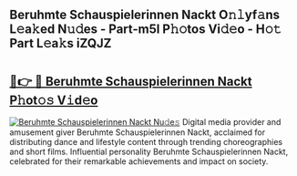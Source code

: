 ## Beruhmte Schauspielerinnen Nackt O𝚗𝚕yf𝚊ns L𝚎a𝚔ed N𝚞𝚍es - Part-m5l P𝚑𝚘tos Vi𝚍𝚎o - H𝚘𝚝 Part L𝚎a𝚔s iZQJZ

# <h2><a href="http://kfdwaa8.oniu.top/?m=Beruhmte+Schauspielerinnen+Nackt">🔗👉 🔴 Beruhmte Schauspielerinnen Nackt P𝚑ot𝚘𝚜 V𝚒d𝚎o</a></h2>

[![Beruhmte Schauspielerinnen Nackt Nu𝚍e𝚜](https://i.imgur.com/0qMVB7G.gif)](http://kfdwaa8.oniu.top/?m=Beruhmte+Schauspielerinnen+Nackt)
Digital media provider and amusement giver Beruhmte Schauspielerinnen Nackt, acclaimed for distributing dance and lifestyle content through trending choreographies and short films. Influential personality Beruhmte Schauspielerinnen Nackt, celebrated for their remarkable achievements and impact on society.  
